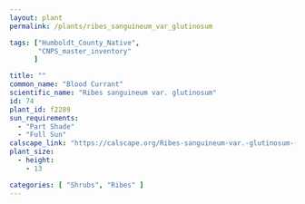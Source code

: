 ```yaml
---
layout: plant                                                              
permalink: /plants/ribes_sanguineum_var_glutinosum

tags: ["Humboldt_County_Native",
       "CNPS_master_inventory"
      ]

title: ""
common_name: "Blood Currant"
scientific_name: "Ribes sanguineum var. glutinosum"
id: 74
plant_id: f2289
sun_requirements:
  - "Part Shade"
  - "Full Sun"
calscape_link: "https://calscape.org/Ribes-sanguineum-var.-glutinosum-(Blood-Currant)"
plant_size:
  - height: 
    - 13

categories: [ "Shrubs", "Ribes" ]
---
```


